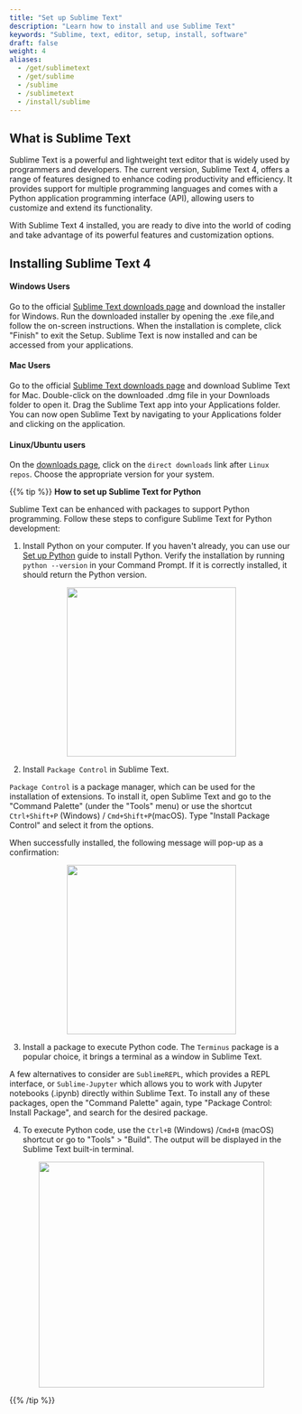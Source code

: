 ```yaml
---
title: "Set up Sublime Text"
description: "Learn how to install and use Sublime Text"
keywords: "Sublime, text, editor, setup, install, software"
draft: false
weight: 4
aliases:
  - /get/sublimetext
  - /get/sublime
  - /sublime
  - /sublimetext
  - /install/sublime
---
```


## What is Sublime Text
Sublime Text is a powerful and lightweight text editor that is widely used by programmers and developers. The current version, Sublime Text 4, offers a range of features designed to enhance coding productivity and efficiency. It provides support for multiple programming languages and comes with a Python application programming interface (API), allowing users to customize and extend its functionality.

With Sublime Text 4 installed, you are ready to dive into the world of coding and take advantage of its powerful features and customization options.

## Installing Sublime Text 4

#### Windows Users

Go to the official [Sublime Text downloads page](https://www.sublimetext.com/download) and download the installer for Windows. Run the downloaded installer by opening the .exe file,and follow the on-screen instructions. When the installation is complete, click "Finish" to exit the Setup. Sublime Text is now installed and can be accessed from your applications.  

#### Mac Users

Go to the official [Sublime Text downloads page](https://www.sublimetext.com/download) and download Sublime Text for Mac. Double-click on the downloaded .dmg file in your Downloads folder to open it. Drag the Sublime Text app into your Applications folder. You can now open Sublime Text by navigating to your Applications folder and clicking on the application.

#### Linux/Ubuntu users

On the [downloads page](https://www.sublimetext.com/download), click on the `direct downloads` link after `Linux repos`. Choose the appropriate version for your system. 


{{% tip %}}
**How to set up Sublime Text for Python**
 
Sublime Text can be enhanced with packages to support Python programming. Follow these steps to configure Sublime Text for Python development:

1. Install Python on your computer. If you haven't already, you can use our [Set up Python](/get/python) guide to install Python. Verify the installation by running `python --version` in your Command Prompt. If it is correctly installed, it should return the Python version. 

<p align = "center">
<img src = "../images/sublimeimage1.png" width="300">
</p>

2. Install `Package Control` in Sublime Text. 

`Package Control` is a package manager, which can be used for the installation of extensions. To install it, open Sublime Text and go to the "Command Palette" (under the "Tools" menu) or use the shortcut `Ctrl+Shift+P` (Windows) / `Cmd+Shift+P`(macOS). Type "Install Package Control" and select it from the options.

When successfully installed, the following message will pop-up as a confirmation:

<p align = "center">
<img src = "../images/sublimeimage2.png" width="300">
</p>

3. Install a package to execute Python code. The `Terminus` package is a popular choice, it brings a terminal as a window in Sublime Text.

A few alternatives to consider are `SublimeREPL`, which provides a REPL interface, or `Sublime-Jupyter` which allows you to work with Jupyter notebooks (.ipynb) directly within Sublime Text. To install any of these packages, open the "Command Palette" again, type "Package Control: Install Package", and search for the desired package.

4. To execute Python code, use the `Ctrl+B` (Windows) /`Cmd+B` (macOS) shortcut or go to "Tools" > "Build". The output will be displayed in the Sublime Text built-in terminal. 

<p align = "center">
<img src = "../images/sublimeimage3.png" width="400">
</p>

{{% /tip %}}